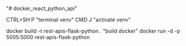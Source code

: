 "# docker_react_python_api" 

CTRL+SH P  "terminal venv" 
CMD J "activate venv"

docker build -t rest-apis-flask-python . "build docker"
docker run -d -p 5005:5000 rest-apis-flask-python




